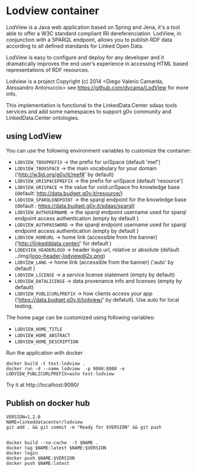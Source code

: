 ﻿# Lodview container

LodView is a Java web application based on Spring and Jena, it's a tool able to offer a W3C standard compliant IRI dereferenciation. LodView, in conjunction with a SPARQL endpoint, allows you to publish RDF data according to all defined standards for Linked Open Data.

LodView is easy to configure and deploy for any developer and it dramatically improves the end user’s experience in accessing HTML based representations of RDF resources.


Lodview is a project Copyright (c) 2014 <Diego Valerio Camarda, Alessandro Antonuccio> see https://github.com/dvcama/LodView for more info.

This implementation is functional to the LinkedData.Center sdaas tools services and add some namespaces to support g0v community and LinkedData.Center ontologies.


## using LodView


You can use the following environment variables to customize the container:


- `LODVIEW_TBOXPREFIX` -> the prefix for uriSpace (default 'mef')
- `LODVIEW_TBOXSPACE` -> the main vocabulary for your domain ('http://w3id.org/g0v/it/mef#' by default)
- `LODVIEW_URISPACEPREFIX` -> the prefix for uriSpace (default 'resource')
- `LODVIEW_URISPACE` -> the value for void:uriSpace fro knowledge base (default: http://data.budget.g0v.it/resource/)
- `LODVIEW_SPARQLENDPOINT` -> the sparql endpoint for the knowledge base (default : https://data.budget.g0v.it/sdaas/sparql)
- `LODVIEW_AUTHUSERNAME` -> the sparql endpoint username used for sparql endpoint access authentication (empty by default )
- `LODVIEW_AUTHPASSWORD` -> the sparql endpoint username used for sparql endpoint access  authentication (empty by default )
- `LODVIEW_HOMEURL` -> home link (accessible from the banner) ('http://linkedddata.center/' for default )
- `LODEVIEW_HEADERLOGO` -> header logo url, relative or absolute (default ../img/logo-header-lodview@2x.png)
- `LODVIEW_LANG` -> home link (accessible from the banner) ('auto' by default )
- `LODVIEW_LICENSE` -> a service license statement (empty by default)
- `LODVIEW_DATALICENSE` -> data provenance info and licenses (empty by default)
- `LODVIEW_PUBLICURLPREFIX` -> how clients access your app ('https://data.budget.g0v.it/lodview/' by defatult). Use auto for local testing.

The home page can be customized using following variables:

- `LODVIEW_HOME_TITLE` 
- `LODVIEW_HOME_ABSTRACT`
- `LODVIEW_HOME_DESCRIPTION`

Run the application with docker

```
docker build -t test-lodview .
docker run -d --name lodview  -p 9090:8080 -e LODVIEW_PUBLICURLPREFIX=auto test-lodview 
```

Try it at http://localhost:9090/

## Publish on docker hub

```
VERSION=1.2.0
NAME=linkeddatacenter/lodview
git add . && git commit -m "Ready for $VERSION" && git push


docker build --no-cache  -t $NAME .
docker tag $NAME:latest $NAME:$VERSION
docker login 
docker push $NAME:$VERSION
docker push $NAME:latest

